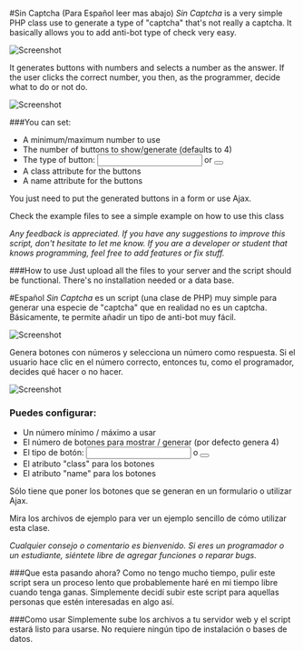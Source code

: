 #Sin Captcha (Para Español leer mas abajo)
*Sin Captcha* is a very simple PHP class use to generate a type of "captcha" that's not really a captcha.
It basically allows you to add anti-bot type of check very easy.

![Screenshot](http://i.imgur.com/Im3bwLl.png)

It generates buttons with numbers and selects a number as the answer.
If the user clicks the correct number, you then, as the programmer, decide what to do or not do.

![Screenshot](http://i.imgur.com/IKQb8Qu.png)

###You can set:
* A minimum/maximum number to use
* The number of buttons to show/generate (defaults to 4)
* The type of button: <input> or <button>
* A class attribute for the buttons
* A name attribute for the buttons

You just need to put the generated buttons in a form or use Ajax.

Check the example files to see a simple example on how to use this class

*Any feedback is appreciated. If you have any suggestions to improve this script, don't hesitate to let me know. If you are a developer or student that knows programming, feel free to add features or fix stuff.*

###How to use
Just upload all the files to your server and the script should be functional. There's no installation needed or a data base.

#Español
*Sin Captcha* es un script (una clase de PHP) muy simple para generar una especie de "captcha" que en realidad no es un captcha.
Básicamente, te permite añadir un tipo de anti-bot muy fácil.

![Screenshot](http://i.imgur.com/Im3bwLl.png)

Genera botones con números y selecciona un número como respuesta.
Si el usuario hace clic en el número correcto, entonces tu, como el programador, decides qué hacer o no hacer.

![Screenshot](http://i.imgur.com/IKQb8Qu.png)

### Puedes configurar:
* Un número mínimo / máximo a usar
* El número de botones para mostrar / generar (por defecto genera 4)
* El tipo de botón: <input> o <button>
* El atributo "class" para los botones
* El atributo "name" para los botones

Sólo tiene que poner los botones que se generan en un formulario o utilizar Ajax.

Mira los archivos de ejemplo para ver un ejemplo sencillo de cómo utilizar esta clase.

*Cualquier consejo o comentario es bienvenido. Si eres un programador o un estudiante, siéntete libre de agregar funciones o reparar bugs.*

###Que esta pasando ahora?
Como no tengo mucho tiempo, pulir este script sera un proceso lento que probablemente haré en mi tiempo libre cuando tenga ganas. Simplemente decidí subir este script para aquellas personas que estén interesadas en algo así.

###Como usar
Simplemente sube los archivos a tu servidor web y el script estará listo para usarse. No requiere ningún tipo de instalación o bases de datos.
